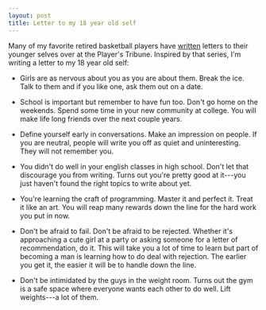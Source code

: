 ```yaml
---
layout: post
title: Letter to my 18 year old self
---
```


Many of my favorite retired basketball players have [written](http://www.theplayerstribune.com/category/letter-to-my-younger-self/) letters to their younger selves over at the Player's Tribune. Inspired by that series, I'm writing a letter to my 18 year old self:

* Girls are as nervous about you as you are about them. Break the ice. Talk to them and if you like one, ask them out on a date.

* School is important but remember to have fun too. Don't go home on the weekends. Spend some time in your new community at college. You will make life long friends over the next couple years.

* Define yourself early in conversations. Make an impression on people. If you are neutral, people will write you off as quiet and uninteresting. They will not remember you.

* You didn't do well in your english classes in high school. Don't let that discourage you from writing. Turns out you're pretty good at it---you just haven't found the right topics to write about yet.

* You're learning the craft of programming. Master it and perfect it. Treat it like an art. You will reap many rewards down the line for the hard work you put in now.

* Don't be afraid to fail. Don't be afraid to be rejected. Whether it's approaching a cute girl at a party or asking someone for a letter of recommendation, do it. This will take you a lot of time to learn but part of becoming a man is learning how to do deal with rejection. The earlier you get it, the easier it will be to handle down the line.

* Don't be intimidated by the guys in the weight room. Turns out the gym is a safe space where everyone wants each other to do well. Lift weights---a lot of them.
